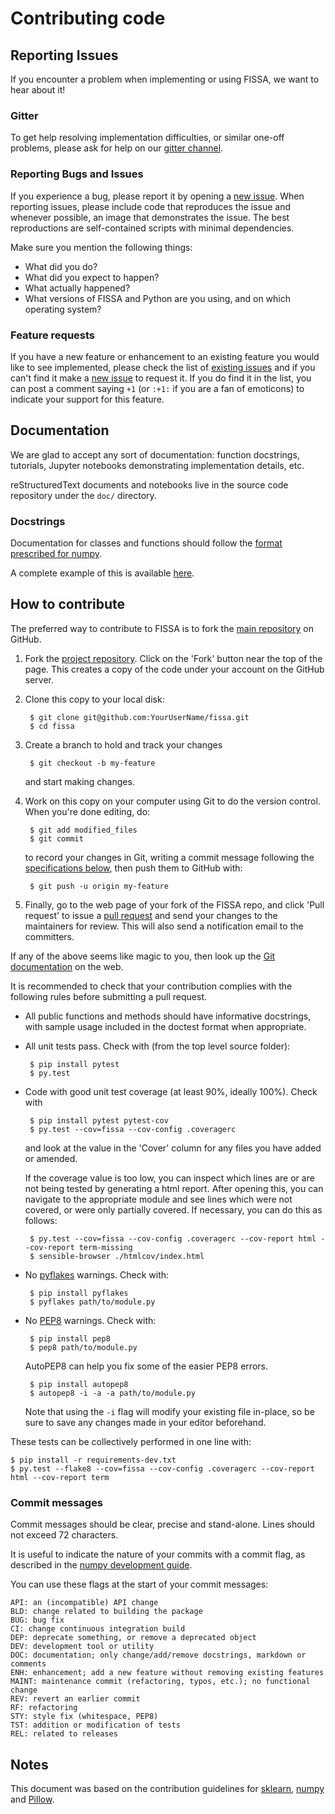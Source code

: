 Contributing code
=================

Reporting Issues
----------------

If you encounter a problem when implementing or using FISSA, we want
to hear about it!

### Gitter

To get help resolving implementation difficulties, or similar one-off
problems, please ask for help on our [gitter channel].

### Reporting Bugs and Issues

If you experience a bug, please report it by opening a [new issue].
When reporting issues, please include code that reproduces the issue
and whenever possible, an image that demonstrates the issue. The best
reproductions are self-contained scripts with minimal dependencies.

Make sure you mention the following things:
- What did you do?
- What did you expect to happen?
- What actually happened?
- What versions of FISSA and Python are you using, and on which
  operating system?

### Feature requests

If you have a new feature or enhancement to an existing feature you
would like to see implemented, please check the list of
[existing issues][issues] and if you can't find it make a [new issue]
to request it. If you do find it in the list, you can post a comment
saying `+1` (or `:+1:` if you are a fan of emoticons) to indicate your
support for this feature.


Documentation
-------------

We are glad to accept any sort of documentation: function docstrings,
tutorials, Jupyter notebooks demonstrating implementation details, etc.

reStructuredText documents and notebooks live in the source code
repository under the `doc/` directory.

### Docstrings

Documentation for classes and functions should follow the
[format prescribed for numpy][numpy documenting].

A complete example of this is available [here][numpy documenting example].


How to contribute
-----------------

The preferred way to contribute to FISSA is to fork the
[main repository][our repo] on GitHub.

1. Fork the [project repository][our repo].
   Click on the 'Fork' button near the top of the page. This creates
   a copy of the code under your account on the GitHub server.

2. Clone this copy to your local disk:

        $ git clone git@github.com:YourUserName/fissa.git
        $ cd fissa

3. Create a branch to hold and track your changes

        $ git checkout -b my-feature

   and start making changes.

4. Work on this copy on your computer using Git to do the version
   control. When you're done editing, do:

        $ git add modified_files
        $ git commit

   to record your changes in Git, writing a commit message following
   the [specifications below](#commit-messages), then push them to
   GitHub with:

        $ git push -u origin my-feature

5. Finally, go to the web page of your fork of the FISSA repo, and
   click 'Pull request' to issue a [pull request] and send your changes
   to the maintainers for review.
   This will also send a notification email to the committers.

If any of the above seems like magic to you, then look up the 
[Git documentation] on the web.

It is recommended to check that your contribution complies with the
following rules before submitting a pull request.

-  All public functions and methods should have informative docstrings,
   with sample usage included in the doctest format when appropriate.

-  All unit tests pass. Check with (from the top level source folder):

        $ pip install pytest
        $ py.test

-  Code with good unit test coverage (at least 90%, ideally 100%).
   Check with

        $ pip install pytest pytest-cov
        $ py.test --cov=fissa --cov-config .coveragerc

   and look at the value in the 'Cover' column for any files you have
   added or amended.

   If the coverage value is too low, you can inspect which lines are or
   are not being tested by generating a html report.
   After opening this, you can navigate to the appropriate module and
   see lines which were not covered, or were only partially covered.
   If necessary, you can do this as follows:

        $ py.test --cov=fissa --cov-config .coveragerc --cov-report html --cov-report term-missing
        $ sensible-browser ./htmlcov/index.html

-  No [pyflakes] warnings. Check with:

        $ pip install pyflakes
        $ pyflakes path/to/module.py

-  No [PEP8] warnings. Check with:

        $ pip install pep8
        $ pep8 path/to/module.py

   AutoPEP8 can help you fix some of the easier PEP8 errors.

        $ pip install autopep8
        $ autopep8 -i -a -a path/to/module.py

   Note that using the `-i` flag will modify your existing file in-place,
   so be sure to save any changes made in your editor beforehand.

These tests can be collectively performed in one line with:

    $ pip install -r requirements-dev.txt
    $ py.test --flake8 --cov=fissa --cov-config .coveragerc --cov-report html --cov-report term

### Commit messages

Commit messages should be clear, precise and stand-alone.
Lines should not exceed 72 characters.

It is useful to indicate the nature of your commits with a commit flag, as
described in the [numpy development guide][numpy workflow commits].

You can use these flags at the start of your commit messages:

    API: an (incompatible) API change
    BLD: change related to building the package
    BUG: bug fix
    CI: change continuous integration build
    DEP: deprecate something, or remove a deprecated object
    DEV: development tool or utility
    DOC: documentation; only change/add/remove docstrings, markdown or comments
    ENH: enhancement; add a new feature without removing existing features
    MAINT: maintenance commit (refactoring, typos, etc.); no functional change
    REV: revert an earlier commit
    RF: refactoring
    STY: style fix (whitespace, PEP8)
    TST: addition or modification of tests
    REL: related to releases


Notes
-----

This document was based on the contribution guidelines for
[sklearn][sklearn contributing],
[numpy][numpy workflow] and
[Pillow][Pillow contributing].


  [our repo]: http://github.com/rochefort-tools/fissa/
  [issues]: https://github.com/rochefort-lab/fissa/issues
  [new issue]:https://github.com/rochefort-lab/fissa/issues/new
  [pull request]: https://help.github.com/articles/using-pull-requests
  [gitter channel]: https://gitter.im/rochefort-lab/fissa
  [PEP8]: https://www.python.org/dev/peps/pep-0008/
  [pyflakes]: https://pypi.python.org/pypi/pyflakes
  [Git documentation]: http://git-scm.com/documentation
  [numpy workflow]: https://docs.scipy.org/doc/numpy-1.10.1/dev/gitwash/development_workflow.html
  [numpy workflow commits]: https://docs.scipy.org/doc/numpy-1.10.1/dev/gitwash/development_workflow.html#writing-the-commit-message
  [numpy documenting]: https://github.com/numpy/numpy/blob/master/doc/HOWTO_DOCUMENT.rst.txt#sections
  [numpy documenting example]: https://sphinxcontrib-napoleon.readthedocs.org/en/latest/example_numpy.html
  [sklearn contributing]: https://github.com/scikit-learn/scikit-learn/blob/master/CONTRIBUTING.md
  [sklearn guide]: http://scikit-learn.org/stable/developers/contributing.html#contributing-code
  [Pillow contributing]: https://github.com/python-pillow/Pillow/blob/master/CONTRIBUTING.md
